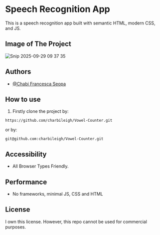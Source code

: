 # Speech Recognition App

This is a speech recognition app built with semantic HTML, modern CSS, and JS.

## Image of The Project

![Snip 2025-09-29 09 37 35](https://github.com/user-attachments/assets/030c0fea-91ad-42dc-8657-6f366595633d)



## Authors

- [@Chabi Francesca Seopa](https://www.github.com/charbileigh)


## How to use
1. Firstly clone the project by:
```
https://github.com/charbileigh/Vowel-Counter.git

```
or by:
```
git@github.com:charbileigh/Vowel-Counter.git

```


## Accessibility
- All Browser Types Friendly.

## Performance
- No frameworks, minimal JS, CSS and HTML

## License
I own this license. However, this repo cannot be used for commercial purposes. 
